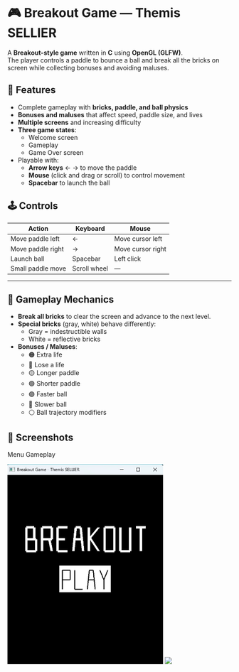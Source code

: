 # 🎮 Breakout Game — Themis SELLIER

A **Breakout-style game** written in **C** using **OpenGL (GLFW)**.  
The player controls a paddle to bounce a ball and break all the bricks on screen while collecting bonuses and avoiding maluses.

## 🧱 Features

- Complete gameplay with **bricks, paddle, and ball physics**
- **Bonuses and maluses** that affect speed, paddle size, and lives  
- **Multiple screens** and increasing difficulty  
- **Three game states**:
  - Welcome screen  
  - Gameplay  
  - Game Over screen  
- Playable with:
  - **Arrow keys** ← → to move the paddle  
  - **Mouse** (click and drag or scroll) to control movement  
  - **Spacebar** to launch the ball  

## 🕹️ Controls

| Action | Keyboard | Mouse |
|--------|-----------|--------|
| Move paddle left | ← | Move cursor left |
| Move paddle right | → | Move cursor right |
| Launch ball | Spacebar | Left click |
| Small paddle move | Scroll wheel | — |

---

## 🧩 Gameplay Mechanics

- **Break all bricks** to clear the screen and advance to the next level.  
- **Special bricks** (gray, white) behave differently:
  - Gray = indestructible walls  
  - White = reflective bricks  
- **Bonuses / Maluses**:
  - 🟠 Extra life  
  - 🔴 Lose a life  
  - 🟡 Longer paddle  
  - 🟢 Shorter paddle  
  - 🟣 Faster ball  
  - 🔵 Slower ball  
  - ⚪ Ball trajectory modifiers  

## 📸 Screenshots
Menu	Gameplay

<img src="images/start.jpg" width="350"/>	<img src="images/gameplay.png" width="350"/>
